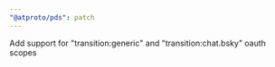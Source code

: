 ```yaml
---
"@atproto/pds": patch
---
```


Add support for "transition:generic" and "transition:chat.bsky" oauth scopes
